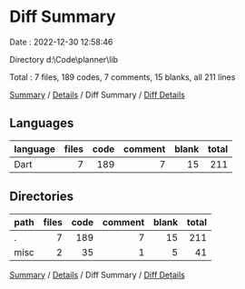 # Diff Summary

Date : 2022-12-30 12:58:46

Directory d:\\Code\\planner\\lib

Total : 7 files,  189 codes, 7 comments, 15 blanks, all 211 lines

[Summary](results.md) / [Details](details.md) / Diff Summary / [Diff Details](diff-details.md)

## Languages
| language | files | code | comment | blank | total |
| :--- | ---: | ---: | ---: | ---: | ---: |
| Dart | 7 | 189 | 7 | 15 | 211 |

## Directories
| path | files | code | comment | blank | total |
| :--- | ---: | ---: | ---: | ---: | ---: |
| . | 7 | 189 | 7 | 15 | 211 |
| misc | 2 | 35 | 1 | 5 | 41 |

[Summary](results.md) / [Details](details.md) / Diff Summary / [Diff Details](diff-details.md)